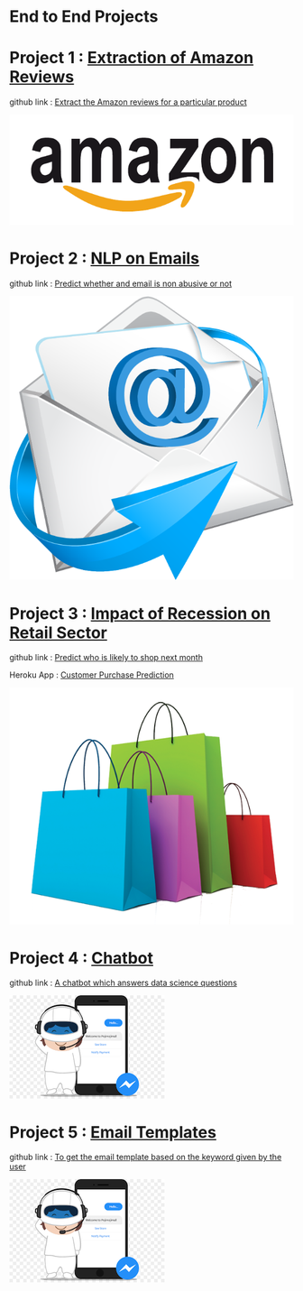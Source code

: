# End to End Projects


# Project 1 : [Extraction of Amazon Reviews](https://ansu-dipin.github.io/project1reviews/)

github link : [Extract the Amazon reviews for a particular product](https://github.com/ANSU-DIPIN/project1reviews)

![](/Images/amazon_image.png)

# Project 2 : [NLP on Emails](https://ansu-dipin.github.io/project2emails/)

github link : [Predict whether and email is non abusive or not](https://github.com/ANSU-DIPIN/project2emails)

![](/Images/emails_image.png)

# Project 3 : [Impact of Recession on Retail Sector](https://ansu-dipin.github.io/project3customer/)

github link : [Predict who is likely to shop next month](https://github.com/ANSU-DIPIN/project3customer)

Heroku App :  [Customer Purchase Prediction](https://customerpurchaseprediction.herokuapp.com/)

![](/Images/shopping_image.png)

# Project 4 : [Chatbot](https://ansu-dipin.github.io/project3customer/)

github link : [A chatbot which answers data science questions](https://github.com/ANSU-DIPIN/project3customer)

![](/Images/images.png)

# Project 5 : [Email Templates](https://ansu-dipin.github.io/project3customer/)

github link : [To get the email template based on the keyword given by the user](https://github.com/ANSU-DIPIN/project3customer)

![](/Images/images.png)

